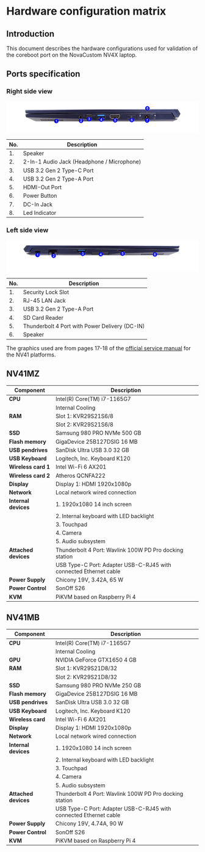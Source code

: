 # Hardware configuration matrix

## Introduction

This document describes the hardware configurations used for validation of the
coreboot port on the NovaCustom NV4X laptop.

## Ports specification

### Right side view

![](/images/novacustom_nv_ports_right_view.png)

| No.  | Description                                      |
|------|--------------------------------------------------|
| 1.   | Speaker                                          |
| 2.   | 2-In-1 Audio Jack (Headphone / Microphone)       |
| 3.   | USB 3.2 Gen 2 Type-C Port                        |
| 4.   | USB 3.2 Gen 2 Type-A Port                        |
| 5.   | HDMI-Out Port                                    |
| 6.   | Power Button                                     |
| 7.   | DC-In Jack                                       |
| 8.   | Led Indicator                                    |

### Left side view

![](/images/novacustom_nv_ports_left_view.png)

| No.  | Description                                      |
|------|--------------------------------------------------|
| 1.   | Security Lock Slot                               |
| 2.   | RJ-45 LAN Jack                                   |
| 3.   | USB 3.2 Gen 2 Type-A Port                        |
| 4.   | SD Card Reader                                   |
| 5.   | Thunderbolt 4 Port with Power Delivery (DC-IN)   |
| 6.   | Speaker                                          |

The graphics used are from pages 17-18 of the
[official service manual](https://novacustom.stackstorage.com/s/6mFpzU01I9UR94sI/en_US)
for the NV41 platforms.

## NV41MZ

| Component                      | Description                                      |
|--------------------------------|--------------------------------------------------|
| **CPU**                        | Intel(R) Core(TM) i7-1165G7                      |
|                                | Internal Cooling                                 |
| **RAM**                        | Slot 1: KVR29S21S6/8                             |
|                                | Slot 2: KVR29S21S6/8                             |
| **SSD**                        | Samsung 980 PRO NVMe 500 GB                      |
| **Flash memory**               | GigaDevice 25B127DSIG 16 MB                      |
| **USB pendrives**              | SanDisk Ultra USB 3.0 32 GB                      |
| **USB Keyboard**               | Logitech, Inc. Keyboard K120                     |
| **Wireless card 1**            | Intel Wi-Fi 6 AX201                              |
| **Wireless card 2**            | Atheros QCNFA222                                 |
| **Display**                    | Display 1: HDMI 1920x1080p                       |
| **Network**                    | Local network wired connection                   |
| **Internal devices**           | 1. 1920x1080 14 inch screen                      |
|                                | 2. Internal keyboard with LED backlight          |
|                                | 3. Touchpad                                      |
|                                | 4. Camera                                        |
|                                | 5. Audio subsystem                               |
| **Attached devices**           | Thunderbolt 4 Port: Wavlink 100W PD Pro docking station |
|                                | USB Type-C Port: Adapter USB-C-RJ45 with connected Ethernet cable |
| **Power Supply**               | Chicony 19V, 3.42A, 65 W                         |
| **Power Control**              | SonOff S26                                       |
| **KVM**                        | PiKVM based on Raspberry Pi 4                    |

## NV41MB

| Component                      | Description                                      |
|--------------------------------|--------------------------------------------------|
| **CPU**                        | Intel(R) Core(TM) i7-1165G7                      |
|                                | Internal Cooling                                 |
| **GPU**                        | NVIDIA GeForce GTX1650 4 GB                      |
| **RAM**                        | Slot 1: KVR29S21D8/32                            |
|                                | Slot 2: KVR29S21D8/32                            |
| **SSD**                        | Samsung 980 PRO NVMe 250 GB                      |
| **Flash memory**               | GigaDevice 25B127DSIG 16 MB                      |
| **USB pendrives**              | SanDisk Ultra USB 3.0 32 GB                      |
| **USB Keyboard**               | Logitech, Inc. Keyboard K120                     |
| **Wireless card**              | Intel Wi-Fi 6 AX201                              |
| **Display**                    | Display 1: HDMI 1920x1080p                       |
| **Network**                    | Local network wired connection                   |
| **Internal devices**           | 1. 1920x1080 14 inch screen                      |
|                                | 2. Internal keyboard with LED backlight          |
|                                | 3. Touchpad                                      |
|                                | 4. Camera                                        |
|                                | 5. Audio subsystem                               |
| **Attached devices**           | Thunderbolt 4 Port: Wavlink 100W PD Pro docking station |
|                                | USB Type-C Port: Adapter USB-C-RJ45 with connected Ethernet cable |
| **Power Supply**               | Chicony 19V, 4.74A, 90 W                         |
| **Power Control**              | SonOff S26                                       |
| **KVM**                        | PiKVM based on Raspberry Pi 4                    |
